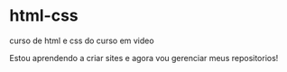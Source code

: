 # html-css
 curso de html e css do curso em video

Estou aprendendo a criar sites e agora vou gerenciar meus repositorios! 